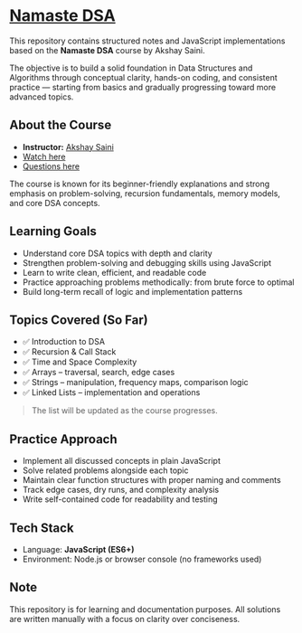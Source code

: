 # [Namaste DSA](https://github.com/sh1v-max/Namaste-Dev/tree/main/NamasteDSA)

This repository contains structured notes and JavaScript implementations based on the **Namaste DSA** course by Akshay Saini.

The objective is to build a solid foundation in Data Structures and Algorithms through conceptual clarity, hands-on coding, and consistent practice — starting from basics and gradually progressing toward more advanced topics.


## About the Course

* **Instructor:** [Akshay Saini](https://www.linkedin.com/in/akshaymarch7/?originalSubdomain=in)
* [Watch here](https://namastedev.com/learn/namaste-dsa)
* [Questions here](https://github.com/sh1v-max/Namaste-Dev/tree/main/NamasteDSA)

The course is known for its beginner-friendly explanations and strong emphasis on problem-solving, recursion fundamentals, memory models, and core DSA concepts.


## Learning Goals

* Understand core DSA topics with depth and clarity
* Strengthen problem-solving and debugging skills using JavaScript
* Learn to write clean, efficient, and readable code
* Practice approaching problems methodically: from brute force to optimal
* Build long-term recall of logic and implementation patterns


## Topics Covered (So Far)

* ✅ Introduction to DSA
* ✅ Recursion & Call Stack
* ✅ Time and Space Complexity
* ✅ Arrays – traversal, search, edge cases
* ✅ Strings – manipulation, frequency maps, comparison logic
* ✅ Linked Lists – implementation and operations

> The list will be updated as the course progresses.


## Practice Approach

* Implement all discussed concepts in plain JavaScript
* Solve related problems alongside each topic
* Maintain clear function structures with proper naming and comments
* Track edge cases, dry runs, and complexity analysis
* Write self-contained code for readability and testing



## Tech Stack

* Language: **JavaScript (ES6+)**
* Environment: Node.js or browser console (no frameworks used)


## Note

This repository is for learning and documentation purposes.
All solutions are written manually with a focus on clarity over conciseness.